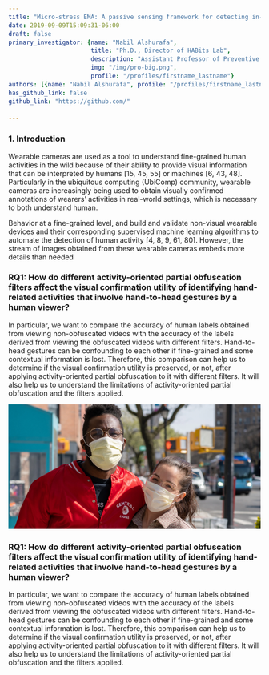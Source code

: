 ```yaml
---
title: "Micro-stress EMA: A passive sensing framework for detecting in-the-wild stress in pregnant mothers"
date: 2019-09-09T15:09:31-06:00
draft: false
primary_investigator: {name: "Nabil Alshurafa", 
                       title: "Ph.D., Director of HABits Lab", 
                       description: "Assistant Professor of Preventive Medicine and of Computer Science at Northwestern University and heading The HAbits Lab.", 
                       img: "/img/pro-big.png",
                       profile: "/profiles/firstname_lastname"}
authors: [{name: "Nabil Alshurafa", profile: "/profiles/firstname_lastname"}, {name: "Nabil Alshurafa", profile: "/profiles/firstname_lastname"}]
has_github_link: false
github_link: "https://github.com/"

---
```


### 1. Introduction

Wearable cameras are used as a tool to understand fine-grained human activities in the wild because of their ability to provide visual information that can be interpreted by humans [15, 45, 55] or machines [6, 43, 48]. Particularly in the ubiquitous computing (UbiComp) community, wearable cameras are increasingly being used to obtain visually confirmed annotations of wearers’ activities in real-world settings, which is necessary to both understand human.

Behavior at a fine-grained level, and build and validate non-visual wearable devices and their corresponding supervised machine learning algorithms to automate the detection of human activity [4, 8, 9, 61, 80]. However, the stream of images obtained from these wearable cameras embeds more details than needed

### RQ1: How do different activity-oriented partial obfuscation filters affect the visual confirmation utility of identifying hand-related activities that involve hand-to-head gestures by a human viewer?

In particular, we want to compare the accuracy of human labels obtained from viewing non-obfuscated videos with the accuracy of the labels derived from viewing the obfuscated videos with different filters. Hand-to-head gestures can be confounding to each other if fine-grained and some contextual information is lost. Therefore, this comparison can help us to determine if the visual confirmation utility is preserved, or not, after applying activity-oriented partial obfuscation to it with different filters. It will also help us to understand the limitations of activity-oriented partial obfuscation and the filters applied.

![Example image](/img/ht.png)

### RQ1: How do different activity-oriented partial obfuscation filters affect the visual confirmation utility of identifying hand-related activities that involve hand-to-head gestures by a human viewer?

In particular, we want to compare the accuracy of human labels obtained from viewing non-obfuscated videos with the accuracy of the labels derived from viewing the obfuscated videos with different filters. Hand-to-head gestures can be confounding to each other if fine-grained and some contextual information is lost. Therefore, this comparison can help us to determine if the visual confirmation utility is preserved, or not, after applying activity-oriented partial obfuscation to it with different filters. It will also help us to understand the limitations of activity-oriented partial obfuscation and the filters applied.




